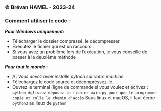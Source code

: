 ### © Brévan HAMEL - 2023-24
### Comment utiliser le code : 

***Pour Windows uniquement:***
  - Télécharger le dossier compressé, le décompresser.
  - Exécutez le fichier qui est un raccourci.
  - Si vous avez un problème lors de l’exécution, je vous conseille de passer à la deuxième méthode

***Pour tout le monde :***
  - */!\ Vous devez avoir installé python sur votre machine*
  - Téléchargez le code source et décompréssez-le.
  - Ouvrez le terminal (ligne de commande si vous voulez et écrivez :
    `python #glissez-déposez le fichier main.py pour que le programme copie et colle le chemin d'accès`
    Sous linux et macOS, il faut écrire `python3` au lieux de `python`
    
